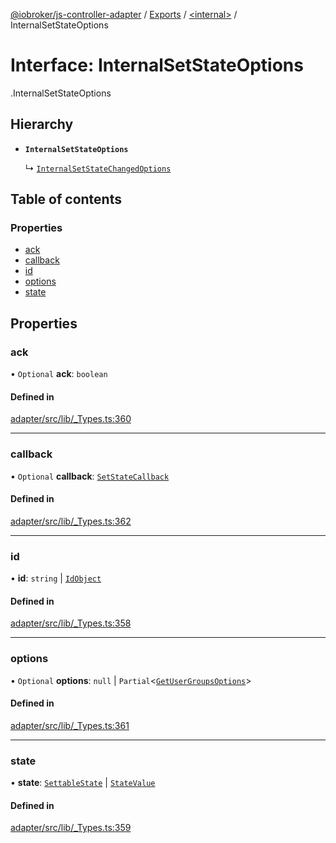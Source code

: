 [@iobroker/js-controller-adapter](../README.md) / [Exports](../modules.md) / [<internal\>](../modules/internal_.md) / InternalSetStateOptions

# Interface: InternalSetStateOptions

[<internal>](../modules/internal_.md).InternalSetStateOptions

## Hierarchy

- **`InternalSetStateOptions`**

  ↳ [`InternalSetStateChangedOptions`](internal_.InternalSetStateChangedOptions.md)

## Table of contents

### Properties

- [ack](internal_.InternalSetStateOptions.md#ack)
- [callback](internal_.InternalSetStateOptions.md#callback)
- [id](internal_.InternalSetStateOptions.md#id)
- [options](internal_.InternalSetStateOptions.md#options)
- [state](internal_.InternalSetStateOptions.md#state)

## Properties

### ack

• `Optional` **ack**: `boolean`

#### Defined in

[adapter/src/lib/_Types.ts:360](https://github.com/ioBroker/ioBroker.js-controller/blob/ef3265a4/packages/adapter/src/lib/_Types.ts#L360)

___

### callback

• `Optional` **callback**: [`SetStateCallback`](../modules/internal_.md#setstatecallback)

#### Defined in

[adapter/src/lib/_Types.ts:362](https://github.com/ioBroker/ioBroker.js-controller/blob/ef3265a4/packages/adapter/src/lib/_Types.ts#L362)

___

### id

• **id**: `string` \| [`IdObject`](internal_.IdObject.md)

#### Defined in

[adapter/src/lib/_Types.ts:358](https://github.com/ioBroker/ioBroker.js-controller/blob/ef3265a4/packages/adapter/src/lib/_Types.ts#L358)

___

### options

• `Optional` **options**: ``null`` \| `Partial`<[`GetUserGroupsOptions`](internal_.GetUserGroupsOptions.md)\>

#### Defined in

[adapter/src/lib/_Types.ts:361](https://github.com/ioBroker/ioBroker.js-controller/blob/ef3265a4/packages/adapter/src/lib/_Types.ts#L361)

___

### state

• **state**: [`SettableState`](../modules/internal_.md#settablestate) \| [`StateValue`](../modules/internal_.md#statevalue)

#### Defined in

[adapter/src/lib/_Types.ts:359](https://github.com/ioBroker/ioBroker.js-controller/blob/ef3265a4/packages/adapter/src/lib/_Types.ts#L359)
